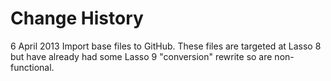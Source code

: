 Change History
========================

6 April 2013
Import base files to GitHub. These files are targeted at Lasso 8 but have already had some Lasso 9 "conversion" rewrite so are non-functional.